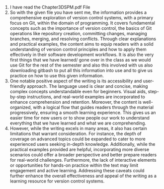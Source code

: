 1. I have read the Chapter3DSPM.pdf File  
2. So with the given file you have sent me, the information provides a comprehensive exploration of version control systems, with a primary focus on Git, within the domain of programming. It covers fundamental concepts such as the importance of version control, the basics of Git operations like repository creation, committing changes, managing branches, merging, and resolving conflicts. Through clear explanations and practical examples, the content aims to equip readers with a solid understanding of version control principles and how to apply them effectively in their software development workflows. It is also the very first things that we have learned/ gone over in the class as we would use Git for the rest of the semester and also this involved with us also downloading gitbash to put all this information into use and to give us practice on how to use this given information.   
3. One notable positive aspect of the writing is its accessibility and user-friendly approach. The language used is clear and concise, making complex concepts understandable even for beginners. Visual aids, step-by-step instructions, and real-world examples are incorporated to enhance comprehension and retention. Moreover, the content is well-organized, with a logical flow that guides readers through the material progressively, ensuring a smooth learning experience. This gives us an easier time for new users or to show people our work to understand everything that we have learned and what we are comprehending.  
4. However, while the writing excels in many areas, it also has certain limitations that warrant consideration. For instance, the depth of coverage on advanced topics could be expanded to cater to more experienced users seeking in-depth knowledge. Additionally, while the practical examples provided are helpful, incorporating more diverse scenarios could offer a broader perspective and better prepare readers for real-world challenges. Furthermore, the lack of interactive elements or opportunities for hands-on practice within the text may limit engagement and active learning. Addressing these caveats could further enhance the overall effectiveness and appeal of the writing as a learning resource for version control systems.   
